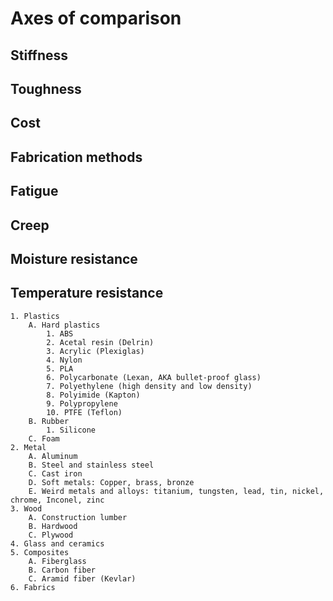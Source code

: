 # Axes of comparison #


## Stiffness ##

## Toughness ##

## Cost ##

## Fabrication methods ##

## Fatigue ##

## Creep ##

## Moisture resistance ##

## Temperature resistance

    1. Plastics
        A. Hard plastics
            1. ABS
            2. Acetal resin (Delrin)
            3. Acrylic (Plexiglas)
            4. Nylon
            5. PLA
            6. Polycarbonate (Lexan, AKA bullet-proof glass)
            7. Polyethylene (high density and low density)
            8. Polyimide (Kapton)
            9. Polypropylene
            10. PTFE (Teflon)
        B. Rubber
            1. Silicone
        C. Foam
    2. Metal
        A. Aluminum
        B. Steel and stainless steel
        C. Cast iron
        D. Soft metals: Copper, brass, bronze
        E. Weird metals and alloys: titanium, tungsten, lead, tin, nickel, chrome, Inconel, zinc
    3. Wood
        A. Construction lumber
        B. Hardwood
        C. Plywood
    4. Glass and ceramics
    5. Composites
        A. Fiberglass
        B. Carbon fiber
        C. Aramid fiber (Kevlar)
    6. Fabrics

